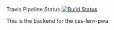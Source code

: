 Travis Pipeline Status
[![Build Status](https://travis-ci.com/css-ch/css-lern-pwa-backend.svg?branch=master)](https://travis-ci.com/css-ch/css-lern-pwa-backend)

This is the backend for the css-lern-pwa
